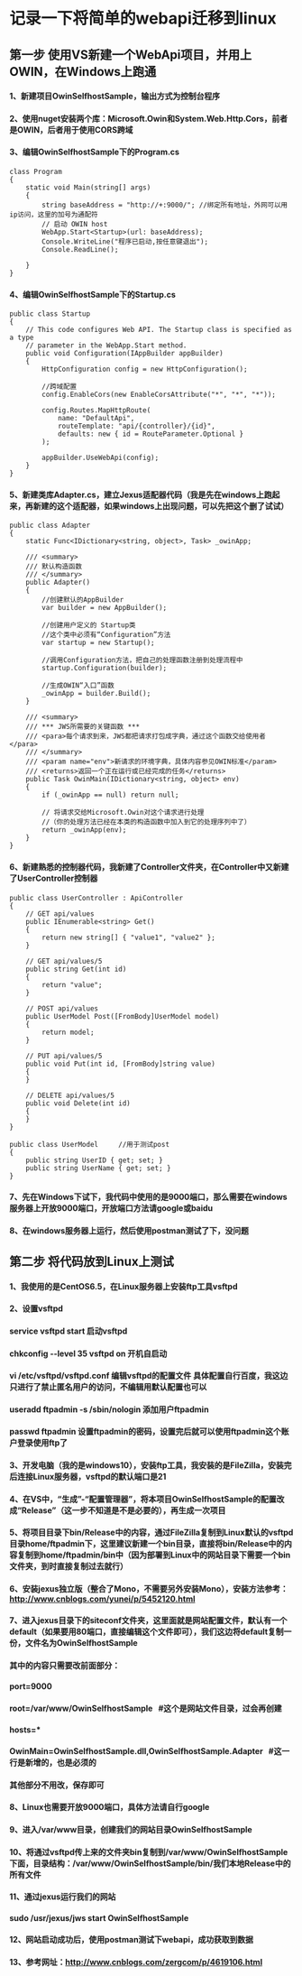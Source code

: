 # 记录一下将简单的webapi迁移到linux
## 第一步 使用VS新建一个WebApi项目，并用上OWIN，在Windows上跑通
#### 1、新建项目OwinSelfhostSample，输出方式为控制台程序
#### 2、使用nuget安装两个库：Microsoft.Owin和System.Web.Http.Cors，前者是OWIN，后者用于使用CORS跨域
#### 3、编辑OwinSelfhostSample下的Program.cs
```
class Program
{
    static void Main(string[] args)
    {
        string baseAddress = "http://+:9000/"; //绑定所有地址，外网可以用ip访问，这里的加号为通配符
        // 启动 OWIN host 
        WebApp.Start<Startup>(url: baseAddress);
        Console.WriteLine("程序已启动,按任意键退出");
        Console.ReadLine(); 

    }
}
```

#### 4、编辑OwinSelfhostSample下的Startup.cs
```
public class Startup
{
    // This code configures Web API. The Startup class is specified as a type
    // parameter in the WebApp.Start method.
    public void Configuration(IAppBuilder appBuilder)
    {
        HttpConfiguration config = new HttpConfiguration();

        //跨域配置
        config.EnableCors(new EnableCorsAttribute("*", "*", "*"));

        config.Routes.MapHttpRoute(
            name: "DefaultApi",
            routeTemplate: "api/{controller}/{id}",
            defaults: new { id = RouteParameter.Optional }
        );
        
        appBuilder.UseWebApi(config);
    } 
}
```

#### 5、新建类库Adapter.cs，建立Jexus适配器代码（我是先在windows上跑起来，再新建的这个适配器，如果windows上出现问题，可以先把这个删了试试）
```
public class Adapter
{
    static Func<IDictionary<string, object>, Task> _owinApp;

    /// <summary>
    /// 默认构造函数
    /// </summary>
    public Adapter()
    {
        //创建默认的AppBuilder
        var builder = new AppBuilder();

        //创建用户定义的 Startup类
        //这个类中必须有“Configuration”方法
        var startup = new Startup();

        //调用Configuration方法，把自己的处理函数注册到处理流程中
        startup.Configuration(builder);

        //生成OWIN“入口”函数
        _owinApp = builder.Build();
    }

    /// <summary>
    /// *** JWS所需要的关键函数 ***
    /// <para>每个请求到来，JWS都把请求打包成字典，通过这个函数交给使用者</para>
    /// </summary>
    /// <param name="env">新请求的环境字典，具体内容参见OWIN标准</param>
    /// <returns>返回一个正在运行或已经完成的任务</returns>
    public Task OwinMain(IDictionary<string, object> env)
    {
        if (_owinApp == null) return null;

        // 将请求交给Microsoft.Owin对这个请求进行处理
        //（你的处理方法已经在本类的构造函数中加入到它的处理序列中了）
        return _owinApp(env);
    }
}
```

#### 6、新建熟悉的控制器代码，我新建了Controller文件夹，在Controller中又新建了UserController控制器
```
public class UserController : ApiController
{
    // GET api/values 
    public IEnumerable<string> Get()
    {
        return new string[] { "value1", "value2" };
    }

    // GET api/values/5 
    public string Get(int id)
    {
        return "value";
    }

    // POST api/values 
    public UserModel Post([FromBody]UserModel model)
    {
        return model;
    }

    // PUT api/values/5 
    public void Put(int id, [FromBody]string value)
    {
    }

    // DELETE api/values/5 
    public void Delete(int id)
    {
    }
}

public class UserModel     //用于测试post
{
    public string UserID { get; set; }
    public string UserName { get; set; }
}
```

#### 7、先在Windows下试下，我代码中使用的是9000端口，那么需要在windows服务器上开放9000端口，开放端口方法请google或baidu
#### 8、在windows服务器上运行，然后使用postman测试了下，没问题

## 第二步 将代码放到Linux上测试
#### 1、我使用的是CentOS6.5，在Linux服务器上安装ftp工具vsftpd
#### 2、设置vsftpd
#### service vsftpd start 启动vsftpd
#### chkconfig --level 35 vsftpd on 开机自启动
#### vi /etc/vsftpd/vsftpd.conf 编辑vsftpd的配置文件 具体配置自行百度，我这边只进行了禁止匿名用户的访问，不编辑用默认配置也可以
#### useradd ftpadmin -s /sbin/nologin 添加用户ftpadmin
#### passwd ftpadmin 设置ftpadmin的密码，设置完后就可以使用ftpadmin这个账户登录使用ftp了
#### 3、开发电脑（我的是windows10），安装ftp工具，我安装的是FileZilla，安装完后连接Linux服务器，vsftpd的默认端口是21
#### 4、在VS中，“生成”-“配置管理器”，将本项目OwinSelfhostSample的配置改成“Release”（这一步不知道是不是必要的），再生成一次项目
#### 5、将项目目录下bin/Release中的内容，通过FileZilla复制到Linux默认的vsftpd目录home/ftpadmin下，这里建议新建一个bin目录，直接将bin/Release中的内容复制到home/ftpadmin/bin中（因为部署到Linux中的网站目录下需要一个bin文件夹，到时直接复制过去就行）
#### 6、安装jexus独立版（整合了Mono，不需要另外安装Mono），安装方法参考：http://www.cnblogs.com/yunei/p/5452120.html
#### 7、进入jexus目录下的siteconf文件夹，这里面就是网站配置文件，默认有一个default（如果要用80端口，直接编辑这个文件即可），我们这边将default复制一份，文件名为OwinSelfhostSample
#### 其中的内容只需要改前面部分：
#### port=9000
#### root=/var/www/OwinSelfhostSample   #这个是网站文件目录，过会再创建
#### hosts=*
#### OwinMain=OwinSelfhostSample.dll,OwinSelfhostSample.Adapter   #这一行是新增的，也是必须的
#### 其他部分不用改，保存即可
#### 8、Linux也需要开放9000端口，具体方法请自行google
#### 9、进入/var/www目录，创建我们的网站目录OwinSelfhostSample
#### 10、将通过vsftpd传上来的文件夹bin复制到/var/www/OwinSelfhostSample下面，目录结构：/var/www/OwinSelfhostSample/bin/我们本地Release中的所有文件
#### 11、通过jexus运行我们的网站
#### sudo /usr/jexus/jws start OwinSelfhostSample
#### 12、网站启动成功后，使用postman测试下webapi，成功获取到数据
#### 13、参考网址：http://www.cnblogs.com/zergcom/p/4619106.html
